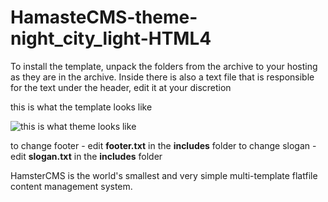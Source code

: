 # HamasteCMS-theme-night_city_light-HTML4

To install the template, unpack the folders from the archive to your hosting as they are in the archive.
Inside there is also a text file that is responsible for the text under the header, edit it at your discretion

this is what the template looks like

![this is what theme looks like](http://old.net.eu.org/night_city_light.jpg)

to change footer - edit **footer.txt** in the **includes** folder
to change slogan - edit **slogan.txt** in the **includes** folder

HamsterCMS is the world's smallest and very simple multi-template flatfile content management system.
